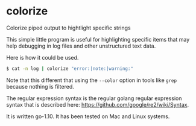 # colorize

Colorize piped output to hightlight specific strings

This simple little program is useful for highlighting specific items
that may help debugging in log files and other unstructured text data.

Here is how it could be used.

```bash
$ cat -n log | colorize "error:|note:|warning:"
```

Note that this different that using the `--color` option in tools like `grep`
because nothing is filtered.

The regular expression syntax is the regular golang regular
expression syntax that is described here:
https://github.com/google/re2/wiki/Syntax.

It is written go-1.10. It has been tested on Mac and Linux systems.
